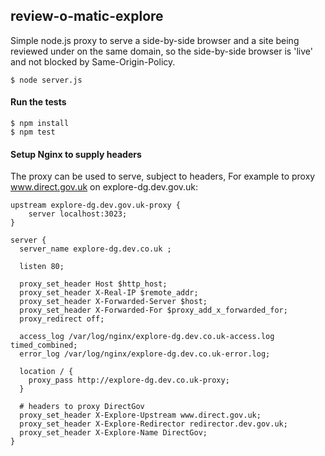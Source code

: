 ## review-o-matic-explore

Simple node.js proxy to serve a side-by-side browser and a site being reviewed under on the same domain, so the side-by-side browser is 'live' and not blocked by Same-Origin-Policy.

    $ node server.js

#### Run the tests

    $ npm install
    $ npm test

#### Setup Nginx to supply headers

The proxy can be used to serve, subject to headers, For example to proxy www.direct.gov.uk on explore-dg.dev.gov.uk:

    upstream explore-dg.dev.gov.uk-proxy {
        server localhost:3023;
    }

    server {
      server_name explore-dg.dev.co.uk ;

      listen 80;

      proxy_set_header Host $http_host;
      proxy_set_header X-Real-IP $remote_addr;
      proxy_set_header X-Forwarded-Server $host;
      proxy_set_header X-Forwarded-For $proxy_add_x_forwarded_for;
      proxy_redirect off;

      access_log /var/log/nginx/explore-dg.dev.co.uk-access.log timed_combined;
      error_log /var/log/nginx/explore-dg.dev.co.uk-error.log;

      location / {
        proxy_pass http://explore-dg.dev.co.uk-proxy;
      }

      # headers to proxy DirectGov
      proxy_set_header X-Explore-Upstream www.direct.gov.uk;
      proxy_set_header X-Explore-Redirector redirector.dev.gov.uk;
      proxy_set_header X-Explore-Name DirectGov;
    }
